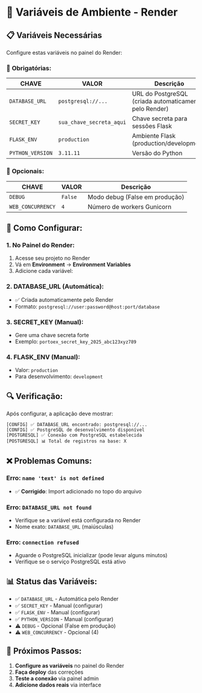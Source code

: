 # 🔧 Variáveis de Ambiente - Render

## 📋 Variáveis Necessárias

Configure estas variáveis no painel do Render:

### 🔑 **Obrigatórias:**

| CHAVE | VALOR | Descrição |
|-------|-------|-----------|
| `DATABASE_URL` | `postgresql://...` | URL do PostgreSQL (criada automaticamente pelo Render) |
| `SECRET_KEY` | `sua_chave_secreta_aqui` | Chave secreta para sessões Flask |
| `FLASK_ENV` | `production` | Ambiente Flask (production/development) |
| `PYTHON_VERSION` | `3.11.11` | Versão do Python |

### 🔧 **Opcionais:**

| CHAVE | VALOR | Descrição |
|-------|-------|-----------|
| `DEBUG` | `False` | Modo debug (False em produção) |
| `WEB_CONCURRENCY` | `4` | Número de workers Gunicorn |

## 🚀 **Como Configurar:**

### **1. No Painel do Render:**
1. Acesse seu projeto no Render
2. Vá em **Environment** → **Environment Variables**
3. Adicione cada variável:

### **2. DATABASE_URL (Automática):**
- ✅ Criada automaticamente pelo Render
- Formato: `postgresql://user:password@host:port/database`

### **3. SECRET_KEY (Manual):**
- Gere uma chave secreta forte
- Exemplo: `portoex_secret_key_2025_abc123xyz789`

### **4. FLASK_ENV (Manual):**
- Valor: `production`
- Para desenvolvimento: `development`

## 🔍 **Verificação:**

Após configurar, a aplicação deve mostrar:
```
[CONFIG] ✅ DATABASE_URL encontrado: postgresql://...
[CONFIG] ✅ PostgreSQL de desenvolvimento disponível
[POSTGRESQL] ✅ Conexão com PostgreSQL estabelecida
[POSTGRESQL] 📊 Total de registros na base: X
```

## ❌ **Problemas Comuns:**

### **Erro: `name 'text' is not defined`**
- ✅ **Corrigido**: Import adicionado no topo do arquivo

### **Erro: `DATABASE_URL not found`**
- Verifique se a variável está configurada no Render
- Nome exato: `DATABASE_URL` (maiúsculas)

### **Erro: `connection refused`**
- Aguarde o PostgreSQL inicializar (pode levar alguns minutos)
- Verifique se o serviço PostgreSQL está ativo

## 📊 **Status das Variáveis:**

- ✅ `DATABASE_URL` - Automática pelo Render
- ✅ `SECRET_KEY` - Manual (configurar)
- ✅ `FLASK_ENV` - Manual (configurar)
- ✅ `PYTHON_VERSION` - Manual (configurar)
- ⚠️ `DEBUG` - Opcional (False em produção)
- ⚠️ `WEB_CONCURRENCY` - Opcional (4)

## 🎯 **Próximos Passos:**

1. **Configure as variáveis** no painel do Render
2. **Faça deploy** das correções
3. **Teste a conexão** via painel admin
4. **Adicione dados reais** via interface
